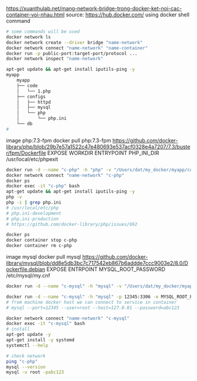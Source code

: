 https://xuanthulab.net/mang-network-bridge-trong-docker-ket-noi-cac-container-voi-nhau.html
source: https://hub.docker.com/
using docker shell command
```bash
# some commands will be used
docker network ls
docker network create --driver bridge "name-network"
docker network connect "name-network" "name-container"
docker run -p public-port:target-port/protocol ...
docker network inspect "name-network"

apt-get update && apt-get install iputils-ping -y
myapp
    myapp
    ├── code
    │   └── 1.php
    ├── configs
    │   ├── httpd
    │   ├── mysql
    │   └── php
    │       └── php.ini
    └── db
#
```
image
  php:7.3-fpm
    docker pull php:7.3-fpm
    https://github.com/docker-library/php/blob/29b7e57a1522c47e480693e537acf0328e4a7207/7.3/buster/fpm/Dockerfile
      EXPOSE
      WORKDIR
      ENTRYPOINT
      PHP_INI_DIR
      /usr/local/etc/phpexit
```bash
docker run -d --name "c-php" -h "php" -v "/Users/dat/my_docker/myapp/code:/home/myapp/code" -v "/Users/dat/my_docker/myapp/configs/php:/usr/local/etc/php" php:7.3-fpm
docker network connect "name-network" "c-php"
docker ps
docker exec -it "c-php" bash
apt-get update && apt-get install iputils-ping -y
php -v
php -i | grep php.ini
# /usr/local/etc/php
# php.ini-development
# php.ini-production
# https://github.com/docker-library/php/issues/692

docker ps
docker container stop c-php
docker container rm c-php
```
image
  mysql
    docker pull mysql
    https://github.com/docker-library/mysql/blob/dd8e5db3bc7c717542eb867b6addde7ccc9003e2/8.0/Dockerfile.debian
      EXPOSE
      ENTRPOINT
      MYSQL_ROOT_PASSWORD
      /etc/mysql/my.cnf
```bash
docker run -d --name "c-mysql" -h "mysql" -v "/Users/dat/my_docker/myapp/db:/home/myapp/db" -e MYSQL_ROOT_PASSWORD=abc123 mysql

docker run -d --name "c-mysql" -h "mysql" -p 12345:3306 -e MYSQL_ROOT_PASSWORD=abc123 mysql
# from machine docker host we can connect to service in container
# mysql --port=12345 --user=root --host=127.0.01 --password=abc123

docker network connect "name-network" "c-mysql"
docker exec -it "c-mysql" bash
# install
apt-get update -y
apt-get install -y systemd
systemctl --help

# check network
ping "c-php"
mysql --version
mysql -u root -pabc123

```
